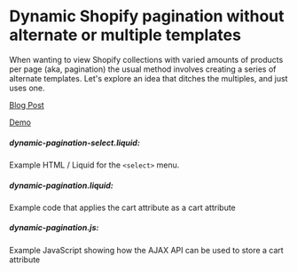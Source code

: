 # Dynamic Shopify pagination without alternate or multiple templates
When wanting to view Shopify collections with varied amounts of products per page (aka, pagination) the usual method involves creating a series of alternate templates. Let's explore an idea that ditches the multiples, and just uses one.

[Blog Post](http://freakdesign.com.au/blogs/news/167340935-paginate-a-shopify-collection-by-dynamic-amounts-without-multiple-templates)

[Demo](https://jasons-experiments.myshopify.com/collections/all)


##### dynamic-pagination-select.liquid:
Example HTML / Liquid for the `<select>` menu.

##### dynamic-pagination.liquid:
Example code that applies the cart attribute as a cart attribute

##### dynamic-pagination.js:
Example JavaScript showing how the AJAX API can be used to store a cart attribute